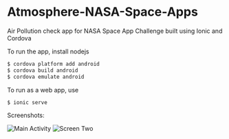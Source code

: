 # Atmosphere-NASA-Space-Apps
Air Pollution check app for NASA Space App Challenge built using Ionic and Cordova

To run the app, install nodejs

```bash
$ cordova platform add android
$ cordova build android
$ cordova emulate android
```
To run as a web app, use

```bash
$ ionic serve
```
Screenshots:

![Main Activity](https://github.com/stanly-johnson/Atmosphere-NASA-Space-Apps/blob/master/screenshots/shot_one.png)
![Screen Two](https://github.com/stanly-johnson/Atmosphere-NASA-Space-Apps/blob/master/screenshots/shot_two.png)
